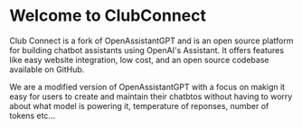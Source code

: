 # Welcome to ClubConnect 

Club Connect is a fork of OpenAssistantGPT and is an open source platform for building chatbot assistants using OpenAI's Assistant. It offers features like easy website integration, low cost, and an open source codebase available on GitHub. 

We are a modified version of OpenAssistantGPT with a focus on makign it easy for users to create and maintain their chatbtos without having to worry about what model is powering it, temperature of reponses, number of tokens etc...
